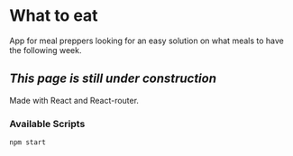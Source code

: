 # What to eat

App for meal preppers looking for an easy solution on what meals to have the following week.

## _This page is still under construction_

Made with React and React-router.

### Available Scripts

`npm start`
